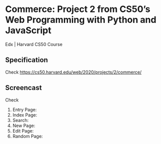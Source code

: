 # Commerce: Project 2 from CS50’s Web Programming with Python and JavaScript
Edx | Harvard CS50 Course

## Specification

Check https://cs50.harvard.edu/web/2020/projects/2/commerce/

## Screencast 

Check 

1. Entry Page: 
2. Index Page: 
3. Search: 
4. New Page: 
5. Edit Page: 
6. Random Page: 
